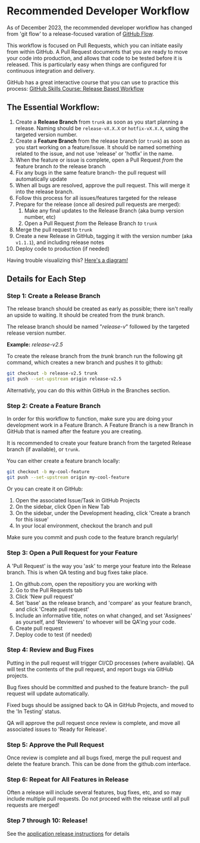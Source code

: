 # Recommended Developer Workflow

As of December 2023, the recommended developer workflow has changed from 'git flow' to a release-focused varation of [GitHub Flow](https://docs.github.com/en/get-started/quickstart/github-flow).

This workflow is focused on Pull Requests, which you can initiate easily from within GitHub. A Pull Request documents that you are ready to move your code into production, and allows that code
to be tested before it is released. This is particularly easy when things are configured for continuous integration and delivery.

GitHub has a great interactive course that you can use to practice this process: [GitHub Skills Course: Release Based Workflow](https://github.com/skills/release-based-workflow)

## The Essential Workflow:
1. Create a **Release Branch** from `trunk` as soon as you start planning a release. Naming should be `release-vX.X.X` or `hotfix-vX.X.X`, using the targeted version number.
1. Create a **Feature Branch** from the release branch (or `trunk`) as soon as you start working on a feature/issue. It should be named something related to the issue, and not use 'release' or 'hotfix' in the name.
1. When the feature or issue is complete, open a Pull Request *from* the feature branch *to* the release branch
1. Fix any bugs in the same feature branch- the pull request will automatically update
1. When all bugs are resolved, approve the pull request. This will merge it into the release branch.
1. Follow this process for all issues/features targeted for the release
1. Prepare for the release (once all desired pull requests are merged):
   1. Make any final updates to the Release Branch (aka bump version number, etc)
   1. Open a Pull Request *from* the Release Branch *to* `trunk`
1. Merge the pull request to `trunk`
1. Create a new Release in GitHub, tagging it with the version number (aka `v1.1.1`), and including release notes
1. Deploy code to production (if needed)

Having trouble visualizing this? [Here's a diagram!](commit-flow-diagram.png)


## Details for Each Step

### Step 1: Create a Release Branch
The release branch should be created as early as possible; there isn't really an upside to waiting. It should be created from the *trunk* branch.

The release branch should be named "*release-v*" followed by the targeted release version number.

**Example:** *release-v2.5*

To create the release branch from the *trunk* branch run the following git
command, which creates a new branch and pushes it to github:

```bash
git checkout -b release-v2.5 trunk
git push --set-upstream origin release-v2.5
```

Alternativly, you can do this within GitHub in the Branches section.

### Step 2: Create a Feature Branch
In order for this workflow to function, make sure you are doing your development work in a Feature Branch. A Feature Branch is a new Branch in GitHub that is named after the feature you are creating. 

It is recommended to create your feature branch from the targeted Release branch (if available), or `trunk`.

You can either create a feature branch locally:

```bash
git checkout -b my-cool-feature
git push --set-upstream origin my-cool-feature
```

Or you can create it on GitHub:
1. Open the associated Issue/Task in GitHub Projects
2. On the sidebar, click Open in New Tab
3. On the sidebar, under the Development heading, click 'Create a branch for this issue'
4. In your local environment, checkout the branch and pull

Make sure you commit and push code to the feature branch regularly!

### Step 3: Open a Pull Request for your Feature
A 'Pull Request' is the way you 'ask' to merge your feature into the Release branch. This is when QA testing and bug fixes take place.

1. On github.com, open the repositiory you are working with
1. Go to the Pull Requests tab
1. Click 'New pull request'
1. Set 'base' as the release branch, and 'compare' as your feature branch, and click 'Create pull request'
1. Include an informative title, notes on what changed, and set 'Assignees' as yourself, and 'Reviewers' to whoever will be QA'ing your code.
1. Create pull request
1. Deploy code to test (if needed)

### Step 4: Review and Bug Fixes

Putting in the pull request will trigger CI/CD processes (where available). QA will test the contents of the pull request, and report bugs
via GitHub projects. 

Bug fixes should be committed and pushed to the feature branch- the pull request will update automatically.

Fixed bugs should be assigned back to QA in GitHub Projects, and moved to the 'In Testing' status.

QA will approve the pull request once review is complete, and move all associated issues to 'Ready for Release'.

### Step 5: Approve the Pull Request

Once review is complete and all bugs fixed, merge the pull request and delete the feature branch. This can be done from the github.com interface.

### Step 6: Repeat for All Features in Release

Often a release will include several features, bug fixes, etc, and so may include multiple pull requests. Do not proceed with the release until all pull requests are merged!

### Step 7 through 10: Release!
See the [application release instructions](git-application-release.md) for details
